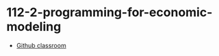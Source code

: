 # 112-2-programming-for-economic-modeling

  * [Github classroom](https://classroom.github.com/classrooms/6549608-112-1)
